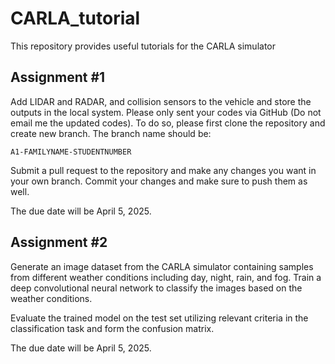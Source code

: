 # CARLA_tutorial
This repository provides useful tutorials for the CARLA simulator

## Assignment #1
Add LIDAR and RADAR, and collision sensors to the vehicle and store the outputs in the local system.
Please only sent your codes via GitHub (Do not email me the updated codes). To do so, please first clone the repository
and create new branch. The branch name should be:

```
A1-FAMILYNAME-STUDENTNUMBER
```

Submit a pull request to the repository and make any changes you want in your own branch.
Commit your changes and make sure to push them as well.

The due date will be April 5, 2025.


[//]: # (## Assignment #2)

[//]: # (Task #1: Integrate what you have learned in session 1 and 2 by adding RGB camera, IMU, and LIDAR sensor)

[//]: # (to the vehicle and control it to follow the path by taking advantage of PID controller.)

[//]: # (Store the sensor's data on your system.)

[//]: # ()
[//]: # (Task #2: Tune the PID gains for both longitudinal and later control of the vehicle.)

[//]: # (What are the important criteria for appropriate tuning of control parameters?)

[//]: # ()
[//]: # (Task #3: Instead of simply selecting one specific waypoint and passing it to the controller,)

[//]: # (update the codes to automatically select all subsequent waypoints in each road_id of the carla HD map.)

[//]: # (To do so, utilize waypoint.next_until_lane_end which returns the list of the subsequent waypoints.)

[//]: # (Your objective should be creating a looped trajectory for the vehicle and ensure that your)

[//]: # (autonomous car is capable of following this loop infinitely.)

[//]: # ()
[//]: # (Please only sent your codes via GitHub &#40;Do not email me the updated codes&#41;. To do so, please first clone the repository)

[//]: # (and create new branch. The branch name should be:)

[//]: # ()
[//]: # (```)

[//]: # (A2-FAMILYNAME-STUDENTNUMBER)

[//]: # (```)

[//]: # (The deadline to deliver the assignment is 10-June-2023.)

## Assignment #2
Generate an image dataset from the CARLA simulator containing samples from different weather conditions including day,
night, rain, and fog. Train a deep convolutional neural network to classify the images based on the weather conditions.

Evaluate the trained model on the test set utilizing relevant criteria in the classification task
and form the confusion matrix.

The due date will be April 5, 2025.